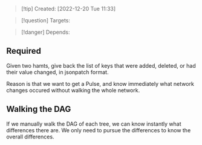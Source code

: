 
>[!tip] Created: [2022-12-20 Tue 11:33]

>[!question] Targets: 

>[!danger] Depends: 

## Required
Given two hamts, give back the list of keys that were added, deleted, or had their value changed, in jsonpatch format.

Reason is that we want to get a Pulse, and know immediately what network changes occured without walking the whole network.

## Walking the DAG
If we manually walk the DAG of each tree, we can know instantly what differences there are.  We only need to pursue the differences to know the overall differences.